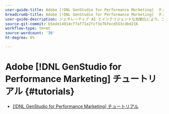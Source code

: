 ```yaml
---
user-guide-title: Adobe [!DNL GenStudio for Performance Marketing]  チュートリアル
breadcrumb-title: Adobe [!DNL GenStudio for Performance Marketing]  チュートリアル
user-guide-description: ジェネレーティブ AI とインテリジェントな自動化により、コンテンツのサプライチェーンを加速および簡素化するエンドツーエンドのソリューションであるAdobe [!DNL GenStudio for Performance Marketing] に関するExperience Leagueチュートリアルをご覧ください。
source-git-commit: b5ede14014cf7af71e2fcf3e76fecd553cdbd216
workflow-type: tm+mt
source-wordcount: '30'
ht-degree: 0%

---
```



# Adobe [!DNL GenStudio for Performance Marketing] チュートリアル {#tutorials}

+ [[!DNL GenStudio for Performance Marketing]  チュートリアル ](introduction.md)
